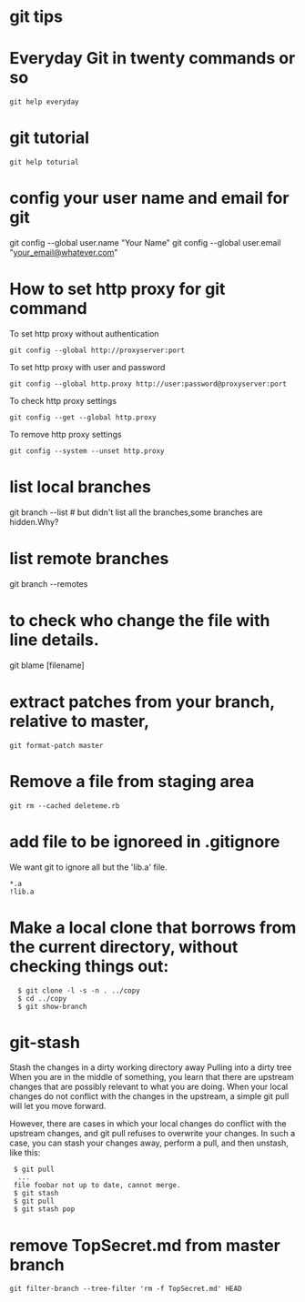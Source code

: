 # git tips

# Everyday Git in twenty commands or so
```
git help everyday
```
# git tutorial
```
git help toturial
```
# config your user name and email for git
git config --global user.name "Your Name"
git config --global user.email "your_email@whatever.com"

# How to set http proxy for git command
To set http proxy without authentication
```
git config --global http://proxyserver:port
```
To set http proxy with user and password
```
git config --global http.proxy http://user:password@proxyserver:port
```
To check http proxy settings
```
git config --get --global http.proxy
```
To remove http proxy settings
```
git config --system --unset http.proxy
```

# list local branches
git branch --list # but didn't list all the branches,some branches are hidden.Why?

# list remote branches
git branch --remotes

# to check who change the file with line details.
git blame [filename] 


# extract patches from your branch, relative to master,
```
git format-patch master
```

# Remove a file from staging area
```
git rm --cached deleteme.rb 
```

# add file to be ignoreed in .gitignore
We want git to ignore all but the 'lib.a' file.
```
*.a
!lib.a
```

# Make a local clone that borrows from the current directory, without checking things out:
```
  $ git clone -l -s -n . ../copy
  $ cd ../copy
  $ git show-branch
```

# git-stash
Stash the changes in a dirty working directory away
 Pulling into a dirty tree
 When you are in the middle of something, you learn that there are upstream changes that are possibly relevant to what you are doing. When your local changes do not conflict with the changes in the upstream, a simple git pull will let you move forward.

 However, there are cases in which your local changes do conflict with the upstream changes, and git pull refuses to overwrite your changes. In such a case, you can stash your changes away, perform a pull, and then unstash, like this:
```
 $ git pull
  ...
 file foobar not up to date, cannot merge.
 $ git stash
 $ git pull
 $ git stash pop
``` 

# remove TopSecret.md from master branch
```
git filter-branch --tree-filter 'rm -f TopSecret.md' HEAD
```

